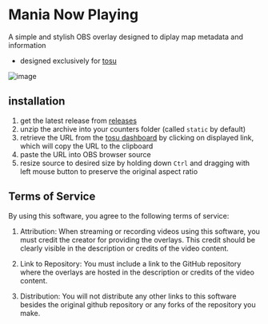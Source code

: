 # Mania Now Playing
A simple and stylish OBS overlay designed to diplay map metadata and information   
 - designed exclusively for [tosu](https://github.com/kotrikd/tosu)   

![image](https://github.com/breadles5/maniaNowPlaying/assets/101068519/60520ac5-44a9-484d-8890-c437012c9979)


## installation
1. get the latest release from [releases](https://github.com/breadles5/maniaNowPlaying/releases/)
2. unzip the archive into your counters folder (called `static` by default)
3. retrieve the URL from the [tosu dashboard](http://127.0.0.1:24050/) by clicking on displayed link, which will copy the URL to the clipboard
4. paste the URL into OBS browser source
5. resize source to desired size by holding down `Ctrl` and dragging with left mouse button to preserve the original aspect ratio

## Terms of Service
By using this software, you agree to the following terms of service:

1. Attribution: When streaming or recording videos using this software, you must credit the creator for providing the overlays. This credit should be clearly visible in the description or credits of the video content.

2. Link to Repository: You must include a link to the GitHub repository where the overlays are hosted in the description or credits of the video content.

3. Distribution: You will not distribute any other links to this software besides the original github repository or any forks of the repository you make. 